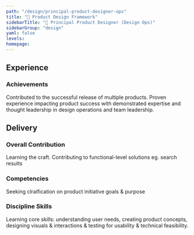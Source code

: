 ```yaml
---
path: "/design/principal-product-designer-ops"
title: "🥨 Product Design Framework"
sidebarTitle: "🥨 Principal Product Designer (Design Ops)"
sidebarGroup: "design"
yaml: false
levels:
homepage:
---
```

## Experience
### Achievements

Contributed to the successful release of multiple products. Proven experience impacting product success with demonstrated expertise and thought leadership in design operations and team leadership.

## Delivery
### Overall Contribution

Learning the craft. Contributing to functional-level solutions eg. search results

### Competencies
Seeking clraification on product initiative goals & purpose


### Discipline Skills
Learning core skills: understanding user needs, creating product concepts, designing visuals & interactions & testing for usability & technical feasibility.
